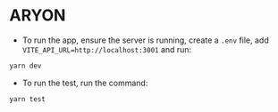 # ARYON

- To run the app, ensure the server is running, create a `.env` file, add `VITE_API_URL=http://localhost:3001` and run:

```js
yarn dev
```

- To run the test, run the command: 

```js
yarn test
```
